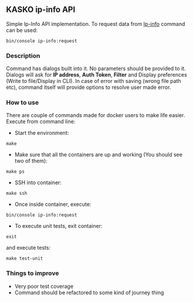 ## KASKO ip-info API

Simple Ip-Info API implementation. To request data from [Ip-info](https://ipinfo.io/) command can be used:

```
bin/console ip-info:request
```

### Description
Command has dialogs built into it. No parameters should be provided to it. Dialogs will ask for **IP address**, **Auth Token**, **Filter** and Display preferences (Write to file/Display in CLI). In case of error with saving (wrong file path etc), command itself will provide options to resolve user made error.  

### How to use
There are couple of commands made for docker users to make life easier. Execute from command line:

* Start the environment:
```
make
```
* Make sure that all the containers are up and working (You should see two of them):
```
make ps
```
* SSH into container:
```
make ssh
```
* Once inside container, execute:
```
bin/console ip-info:request
```

* To execute unit tests, exit container:
```
exit
```
and execute tests:
```
make test-unit
```

### Things to improve

* Very poor test coverage
* Command should be refactored to some kind of journey thing
